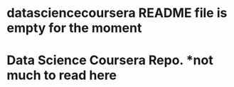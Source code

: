 # datasciencecoursera README file is empty for the moment 
# Data Science Coursera Repo. *not much to read here 
